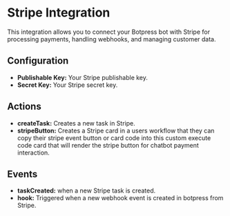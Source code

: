 
# Stripe Integration

This integration allows you to connect your Botpress bot with Stripe for processing payments, handling webhooks, and managing customer data.

## Configuration

- **Publishable Key:** Your Stripe publishable key.
- **Secret Key:** Your Stripe secret key.

## Actions

- **createTask:** Creates a new task in Stripe.
- **stripeButton:** Creates a Stripe card in a users workflow that they can copy their stripe event button or card code into this custom execute code card that will render the stripe button for chatbot payment interaction.


## Events

- **taskCreated:** when a new Stripe task is created.
- **hook:** Triggered when a new webhook event is created in botpress from Stripe.
